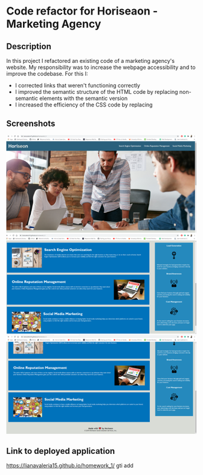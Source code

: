 # Code refactor for Horiseaon - Marketing Agency 

## Description
In this project I refactored an existing code of a marketing agency's website. My responsibility was to increase the webpage accessibility and to improve the codebase. For this I: 
* I corrected links that weren't functioning correctly
* I improved the semantic structure of the HTML code by replacing non-semantic elements with the semantic version
* I increased the efficiency of the CSS code by replacing 

## Screenshots
![Screenshot 1](/assets/images/horiseon_1.png)
![Screenshot 2](/assets/images/horiseon_2.png)
![Screenshot 3](/assets/images/horiseon_3.png)
## Link to deployed application
https://lianavaleria15.github.io/homework_1/
gti add
